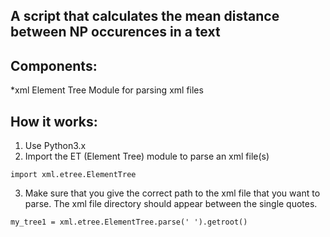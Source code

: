 ## A script that calculates the mean distance between NP occurences in a text

## Components:
*xml Element Tree Module for parsing xml files

## How it works:
1. Use Python3.x
2. Import the ET (Element Tree) module to parse an xml file(s)
  ```
  import xml.etree.ElementTree
  ```
3. Make sure that you give the correct path to the xml file that you want to parse. The xml file directory should appear between the single quotes.
  ```
  my_tree1 = xml.etree.ElementTree.parse(' ').getroot()
 ```
